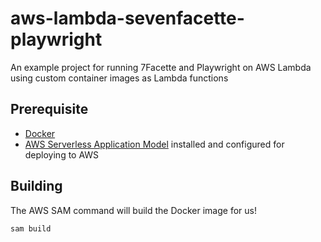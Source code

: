 # aws-lambda-sevenfacette-playwright
An example project for running 7Facette and Playwright on AWS Lambda using custom container images as Lambda functions

## Prerequisite

* [Docker](https://www.docker.com/)
* [AWS Serverless Application Model](https://aws.amazon.com/serverless/sam/) installed and configured for deploying to AWS

## Building

The AWS SAM command will build the Docker image for us!


``` console
sam build
```
